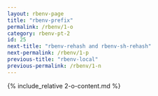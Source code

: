 ```yaml
---
layout: rbenv-page
title: "rbenv-prefix"
permalink: /rbenv/1-o
category: rbenv-pt-2
id: 25
next-title: "rbenv-rehash and rbenv-sh-rehash"
next-permalink: /rbenv/1-p
previous-title: "rbenv-local"
previous-permalink: /rbenv/1-n
---
```


{% include_relative 2-o-content.md %}
